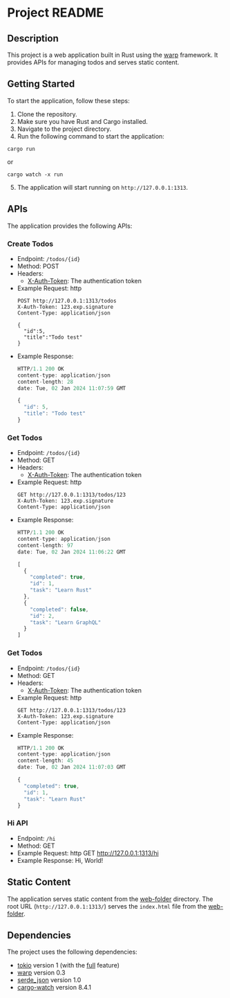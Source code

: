 # Project README

## Description
This project is a web application built in Rust using the [warp](file:///c%3A/Users/Ashish%20Gupta/Desktop/Rust/FirstWebApp/Cargo.toml#10%2C1-10%2C1) framework. It provides APIs for managing todos and serves static content.

## Getting Started
To start the application, follow these steps:

1. Clone the repository.
2. Make sure you have Rust and Cargo installed.
3. Navigate to the project directory.
4. Run the following command to start the application:
  ```
  cargo run
  ```
  or
  ```
  cargo watch -x run
  ```

5. The application will start running on `http://127.0.0.1:1313`.

## APIs
The application provides the following APIs:

### Create Todos
- Endpoint: `/todos/{id}`
- Method: POST
- Headers:
  - [X-Auth-Token](file:///c%3A/Users/Ashish%20Gupta/Desktop/Rust/FirstWebApp/dev.http#4%2C1-4%2C1): The authentication token
- Example Request:
  http
  ```
  POST http://127.0.0.1:1313/todos
  X-Auth-Token: 123.exp.signature
  Content-Type: application/json

  {
    "id":5,
    "title":"Todo test"
  }
  ```
- Example Response:
  ```js
  HTTP/1.1 200 OK
  content-type: application/json
  content-length: 28
  date: Tue, 02 Jan 2024 11:07:59 GMT
  
  {
    "id": 5,
    "title": "Todo test"
  }
  ```

### Get Todos
- Endpoint: `/todos/{id}`
- Method: GET
- Headers:
  - [X-Auth-Token](file:///c%3A/Users/Ashish%20Gupta/Desktop/Rust/FirstWebApp/dev.http#4%2C1-4%2C1): The authentication token
- Example Request:
  http
  ```
  GET http://127.0.0.1:1313/todos/123
  X-Auth-Token: 123.exp.signature
  Content-Type: application/json
  ```
- Example Response:
  ```js
  HTTP/1.1 200 OK
  content-type: application/json
  content-length: 97
  date: Tue, 02 Jan 2024 11:06:22 GMT

  [
    {
      "completed": true,
      "id": 1,
      "task": "Learn Rust"
    },
    {
      "completed": false,
      "id": 2,
      "task": "Learn GraphQL"
    }
  ]
  ```

### Get Todos
- Endpoint: `/todos/{id}`
- Method: GET
- Headers:
  - [X-Auth-Token](file:///c%3A/Users/Ashish%20Gupta/Desktop/Rust/FirstWebApp/dev.http#4%2C1-4%2C1): The authentication token
- Example Request:
  http
  ```
  GET http://127.0.0.1:1313/todos/123
  X-Auth-Token: 123.exp.signature
  Content-Type: application/json
  ```
- Example Response:
  ```js
  HTTP/1.1 200 OK
  content-type: application/json
  content-length: 45
  date: Tue, 02 Jan 2024 11:07:03 GMT
  
  {
    "completed": true,
    "id": 1,
    "task": "Learn Rust"
  }
  ```

### Hi API
- Endpoint: `/hi`
- Method: GET
- Example Request:
  http
  GET http://127.0.0.1:1313/hi
- Example Response:
  Hi, World!


## Static Content
The application serves static content from the [web-folder](file:///c%3A/Users/Ashish%20Gupta/Desktop/Rust/FirstWebApp/src/main.rs#8%2C27-8%2C27) directory. The root URL (`http://127.0.0.1:1313/`) serves the `index.html` file from the [web-folder](file:///c%3A/Users/Ashish%20Gupta/Desktop/Rust/FirstWebApp/src/main.rs#8%2C27-8%2C27).

## Dependencies
The project uses the following dependencies:

- [tokio](file:///c%3A/Users/Ashish%20Gupta/Desktop/Rust/FirstWebApp/Cargo.toml#9%2C1-9%2C1) version 1 (with the [full](file:///c%3A/Users/Ashish%20Gupta/Desktop/Rust/FirstWebApp/Cargo.toml#9%2C38-9%2C38) feature)
- [warp](file:///c%3A/Users/Ashish%20Gupta/Desktop/Rust/FirstWebApp/Cargo.toml#10%2C1-10%2C1) version 0.3
- [serde_json](file:///c%3A/Users/Ashish%20Gupta/Desktop/Rust/FirstWebApp/Cargo.toml#11%2C1-11%2C1) version 1.0
- [cargo-watch](file:///c%3A/Users/Ashish%20Gupta/Desktop/Rust/FirstWebApp/Cargo.toml#12%2C1-12%2C1) version 8.4.1
